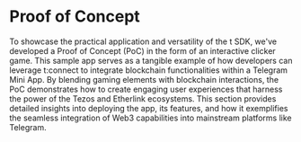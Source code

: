 # Proof of Concept

To showcase the practical application and versatility of the t SDK, we've developed a Proof of Concept (PoC) in the form of an interactive clicker game. This sample app serves as a tangible example of how developers can leverage t:connect to integrate blockchain functionalities within a Telegram Mini App. By blending gaming elements with blockchain interactions, the PoC demonstrates how to create engaging user experiences that harness the power of the Tezos and Etherlink ecosystems. This section provides detailed insights into deploying the app, its features, and how it exemplifies the seamless integration of Web3 capabilities into mainstream platforms like Telegram.
